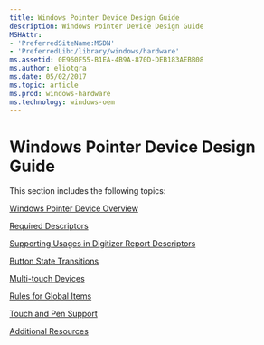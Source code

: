 ```yaml
---
title: Windows Pointer Device Design Guide
description: Windows Pointer Device Design Guide
MSHAttr:
- 'PreferredSiteName:MSDN'
- 'PreferredLib:/library/windows/hardware'
ms.assetid: 0E960F55-B1EA-4B9A-870D-DEB183AEBB08
ms.author: eliotgra
ms.date: 05/02/2017
ms.topic: article
ms.prod: windows-hardware
ms.technology: windows-oem
---
```


# Windows Pointer Device Design Guide


This section includes the following topics:

[Windows Pointer Device Overview](windows-pointer-device-overview.md)

[Required Descriptors](required-descriptors.md)

[Supporting Usages in Digitizer Report Descriptors](supporting-usages-in-digitizer-report-descriptors.md)

[Button State Transitions](button-state-transitions.md)

[Multi-touch Devices](multitouch-devices.md)

[Rules for Global Items](rules-for-global-items.md)

[Touch and Pen Support](touch-and-pen-support.md)

[Additional Resources](additional-resources.md)

 

 






